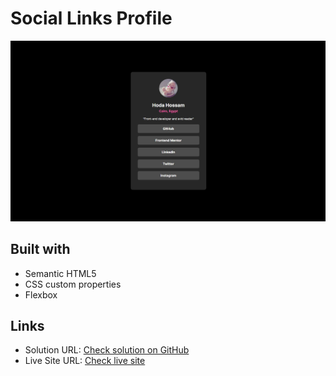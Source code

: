 # Social Links Profile
![Design preview for the Blog preview card coding challenge](/assets/design/Design-Image.JPG)


## Built with

- Semantic HTML5 
- CSS custom properties
- Flexbox

## Links

- Solution URL: [Check solution on GitHub](https://github.com/hoda257/Social-Profile.git)
- Live Site URL: [Check live site](https://hoda257.github.io/Social-Profile/)